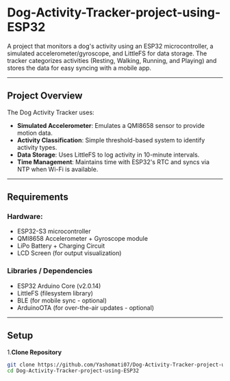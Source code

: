 # Dog-Activity-Tracker-project-using-ESP32

A project that monitors a dog's activity using an ESP32 microcontroller, a simulated accelerometer/gyroscope, and LittleFS for data storage. The tracker categorizes activities (Resting, Walking, Running, and Playing) and stores the data for easy syncing with a mobile app.

---

##  Project Overview

The Dog Activity Tracker uses:

- **Simulated Accelerometer**: Emulates a QMI8658 sensor to provide motion data.
- **Activity Classification**: Simple threshold-based system to identify activity types.
- **Data Storage**: Uses LittleFS to log activity in 10-minute intervals.
- **Time Management**: Maintains time with ESP32's RTC and syncs via NTP when Wi-Fi is available.

---

##  Requirements

### Hardware:
- ESP32-S3 microcontroller  
- QMI8658 Accelerometer + Gyroscope module  
- LiPo Battery + Charging Circuit  
- LCD Screen (for output visualization)  

### Libraries / Dependencies
- ESP32 Arduino Core (v2.0.14)
- LittleFS (filesystem library)
- BLE (for mobile sync - optional)
- ArduinoOTA (for over-the-air updates - optional)


---

##  Setup

1.**Clone Repository**
   ```bash
   git clone https://github.com/Yashomati07/Dog-Activity-Tracker-project-using-ESP32.git
   cd Dog-Activity-Tracker-project-using-ESP32
